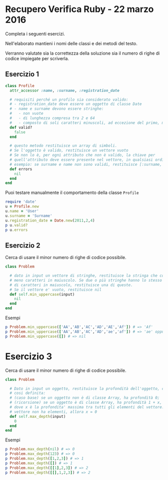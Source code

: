 # Recupero Verifica Ruby - 22 marzo 2016

Completa i seguenti esercizi.

Nell'elaborato mantieni i nomi delle classi e dei metodi del testo.

Verranno valutate sia la correttezza della soluzione sia il numero di righe di codice impiegate per scriverla.

## Esercizio 1

```ruby
class Profile
  attr_accessor :name, :surname, :registration_date

  # requisiti perché un profilo sia considerato valido:
  # - registration_date deve essere un oggetto di classe Date
  # - name e surname devono essere stringhe:
  #   - non vuote
  #   - di lunghezza compresa tra 2 e 64
  #   - composto di soli caratteri minuscoli, ad eccezione del primo, maiuscolo
  def valid?
    false
  end

  # questo metodo restituisce un array di simboli.
  # Se l'oggetto è valido, restituisce un vettore vuoto
  # Se non lo è, per ogni attributo che non è valido, la chiave per
  # quell'attributo deve essere presente nel vettore, in qualsiasi ordine.
  # esempio: se surname e name non sono validi, restituisce [:surname, :name]
  def errors
    nil
  end
end
```

Puoi testare manualmente il comportamento della classe `Profile`

```ruby
require 'date'
u = Profile.new
u.name = 'User'
u.surname = 'Surname'
u.registration_date = Date.new(2011,2,4)
p u.valid?
p u.errors
```

## Esercizio 2

Cerca di usare il minor numero di righe di codice possibile.

```ruby
class Problem

  # dato in input un vettore di stringhe, restituisce la stringa che contiene
  # meno caratteri in maiuscolo. Se due o più stringhe hanno lo stesso numero
  # di caratteri in maiuscolo, restituisce una di queste.
  # Se il vettore e' vuoto, restituisce nil
  def self.min_uppercase(input)
    nil
  end
end
```
Esempi

```ruby
p Problem.min_uppercase(['AA','AB','AC','AD','AE','Af']) # => 'Af'
p Problem.min_uppercase(['AA','AB','AC','AD','ae','af']) # => 'ae' oppure 'af'
p Problem.min_uppercase([]) # => nil
```

# Esercizio 3

Cerca di usare il minor numero di righe di codice possibile.

```ruby
class Problem

  # Dato in input un oggetto, restituisce la profondità dell'oggetto, che è
  # cosi definita:
  # (caso base) se un oggetto non è di classe Array, ha profondità 0;
  # (ricorsione) se un oggetto è di classe Array, ha profondità 1 + x,
  # dove x è la profondita' massima tra tutti gli elementi del vettore. Se il
  # vettore non ha elementi, allora x = 0
  def self.max_depth(input)
    0
  end
end
```

Esempi

```ruby
p Problem.max_depth(nil) # => 0
p Problem.max_depth(123) # => 0
p Problem.max_depth([1,2,3]) # => 1
p Problem.max_depth([]) # => 1
p Problem.max_depth([[1],2,3]) # => 2
p Problem.max_depth([[],1,2,3]) # => 2
```
